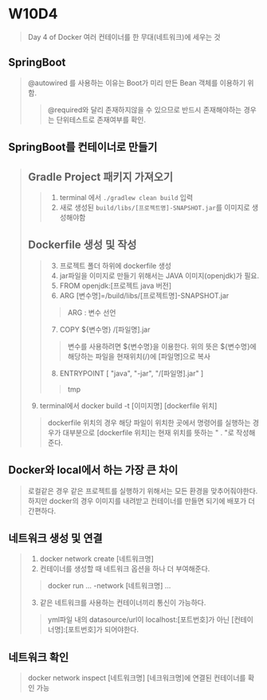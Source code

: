 # W10D4
> Day 4 of Docker
> 여러 컨테이너를 한 무대(네트워크)에 세우는 것

## SpringBoot
> @autowired 를 사용하는 이유는 Boot가 미리 만든 Bean 객체를 이용하기 위함. <br>
> > @required와 달리 존재하지않을 수 있으므로 반드시 존재해야하는 경우는 단위테스트로 존재여부를 확인. <br>

## SpringBoot를 컨테이너로 만들기
> ## Gradle Project 패키지 가져오기
> > 1. terminal 에서 `./gradlew clean build` 입력
> > 2. 새로 생성된 `build/libs/[프로젝트명]-SNAPSHOT.jar`를 이미지로 생성해야함
>
> ## Dockerfile 생성 및 작성
> > 3. 프로젝트 폴더 하위에 dockerfile 생성
> > 4. jar파일을 이미지로 만들기 위해서는 JAVA 이미지(openjdk)가 필요.
> > 5. FROM openjdk:[프로젝트 java 버전]
> > 6. ARG [변수명]=/build/libs/[프로젝트명]-SNAPSHOT.jar
> > > ARG : 변수 선언
> >
> > 7. COPY ${변수명} /[파일명].jar
> > > 변수를 사용하려면 ${변수명}을 이용한다.
> > > 위의 뜻은 ${변수명}에 해당하는 파일을 현재위치(/)에 [파일명]으로 복사
> >
> > 8. ENTRYPOINT [ "java", "-jar", "/[파일명].jar" ]
> > > tmp
> 
> 9. terminal에서 docker build -t [이미지명] [dockerfile 위치]
> > dockerfile 위치의 경우 해당 파일이 위치한 곳에서 명령어를 실행하는 경우가 대부분으로
> > [dockerfile 위치]는 현재 위치를 뜻하는 " . "로 작성해준다.

## Docker와 local에서 하는 가장 큰 차이
> 로컬같은 경우 같은 프로젝트를 실행하기 위해서는 모든 환경을 맞추어줘야한다.
> 하지만 docker의 경우 이미지를 내려받고 컨테이너를 만들면 되기에 배포가 더 간편하다.



## 네트워크 생성 및 연결
> 1. docker network create [네트워크명]
> 2. 컨테이너를 생성할 때 네트워크 옵션을 하나 더 부여해준다.
> > docker run ... -network [네트워크명] ...
> 
> 3. 같은 네트워크를 사용하는 컨테이너끼리 통신이 가능하다.
> > yml파일 내의 datasource/url이 localhost:[포트번호]가 아닌 [컨테이너명]:[포트번호]가 되어야한다.

## 네트워크 확인
> docker network inspect [네트워크명]
> [네크워크명]에 연결된 컨테이너를 확인 가능
